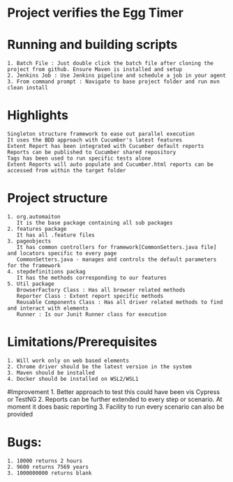 # Project verifies the Egg Timer
# Running and building scripts
    1. Batch File : Just double click the batch file after cloning the project from github. Ensure Maven is installed and setup
    2. Jenkins Job : Use Jenkins pipeline and schedule a job in your agent
    3. From command prompt : Navigate to base project folder and run mvn clean install

# Highlights
    Singleton structure framework to ease out parallel execution
    It uses the BDD approach with Cucumber's latest features
    Extent Report has been integrated with Cucumber default reports
    Reports can be published to Cucumber shared repository
    Tags has been used to run specific tests alone
    Extent Reports will auto populate and Cucumber.html reports can be accessed from within the target folder

# Project structure
    1. org.automaiton 
       It is the base package containing all sub packages
    2. features package 
       It has all .feature files
    3. pageobjects 
       It has common controllers for framework[CommonSetters.java file] and locators specific to every page
       CommonSetters.java - manages and controls the default parameters for the framework
    4. stepdefinitions packag
       It has the methods corresponding to our features
    5. Util package
       BrowserFactory Class : Has all browser related methods
       Reporter Class : Extent report specific methods
       Reusable Components Class : Has all driver related methods to find and interact with elements
       Runner : Is our Junit Runner class for execution

# Limitations/Prerequisites
    1. Will work only on web based elements
    2. Chrome driver should be the latest version in the system
    3. Maven should be installed
    4. Docker should be installed on WSL2/WSL1

#Improvement
    1. Better approach to test this could have been vis Cypress or TestNG
    2. Reports can be further extended to every step or scenario. At moment it does basic reporting
    3. Facility to run every scenario can also be provided

# Bugs:
    1. 10000 returns 2 hours
    2. 9600 returns 7569 years
    3. 1000000000 returns blank
    
